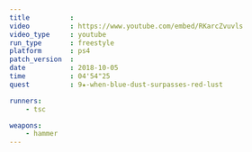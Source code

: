 ```yaml
---
title          :
video          : https://www.youtube.com/embed/RKarcZvuvls
video_type     : youtube
run_type       : freestyle
platform       : ps4
patch_version  :
date           : 2018-10-05
time           : 04'54"25
quest          : 9★-when-blue-dust-surpasses-red-lust

runners:
    - tsc

weapons:
    - hammer
---
```

